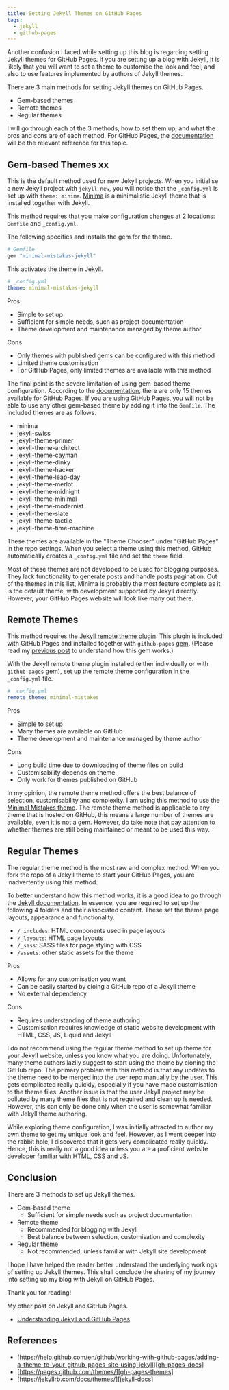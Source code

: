 ```yaml
---
title: Setting Jekyll Themes on GitHub Pages
tags:
  - jekyll
  - github-pages
---
```


Another confusion I faced while setting up this blog
is regarding setting Jekyll themes for GitHub Pages.
If you are setting up a blog with Jekyll, it is likely
that you will want to set a theme to customise the
look and feel, and also to use features implemented
by authors of Jekyll themes.

There are 3 main methods for setting Jekyll themes on GitHub Pages.

- Gem-based themes
- Remote themes
- Regular themes

I will go through each of the 3 methods, how to set them up,
and what the pros and cons are of each method.
For GitHub Pages, the [documentation][gh-pages-docs]
will be the relevant reference for this topic.

## Gem-based Themes xx

This is the default method used for new Jekyll projects.
When you initialise a new Jekyll project with `jekyll new`,
you will notice that the `_config.yml` is set up with `theme: minima`.
[Minima][minima] is a minimalistic Jekyll theme
that is installed together with Jekyll.

This method requires that you make configuration changes at 2 locations:
`Gemfile` and `_config.yml`.

The following specifies and installs the gem for the theme.

```ruby
# Gemfile
gem "minimal-mistakes-jekyll"
```

This activates the theme in Jekyll.

```yaml
# _config.yml
theme: minimal-mistakes-jekyll
```

Pros

- Simple to set up
- Sufficient for simple needs, such as project documentation
- Theme development and maintenance managed by theme author

Cons

- Only themes with published gems can be configured with this method
- Limited theme customisation
- For GitHub Pages, only limited themes are available with this method

The final point is the severe limitation of using gem-based theme configuration.
According to the [documentation][gh-pages-themes],
there are only 15 themes available for GitHub Pages.
If you are using GitHub Pages, you will not be able to use any other
gem-based theme by adding it into the `Gemfile`.
The included themes are as follows.

- minima
- jekyll-swiss
- jekyll-theme-primer
- jekyll-theme-architect
- jekyll-theme-cayman
- jekyll-theme-dinky
- jekyll-theme-hacker
- jekyll-theme-leap-day
- jekyll-theme-merlot
- jekyll-theme-midnight
- jekyll-theme-minimal
- jekyll-theme-modernist
- jekyll-theme-slate
- jekyll-theme-tactile
- jekyll-theme-time-machine

These themes are available in the "Theme Chooser" under
"GitHub Pages" in the repo settings. When you select a theme
using this method, GitHub automatically creates a `_config.yml` file
and set the `theme` field.

Most of these themes are not developed to be used for blogging purposes.
They lack functionality to generate posts and handle posts pagination.
Out of the themes in this list, Minima is probably the most feature complete
as it is the default theme, with development supported by Jekyll directly.
However, your GitHub Pages website will look like many out there.

## Remote Themes

This method requires the [Jekyll remote theme plugin][jekyll-remote-theme].
This plugin is included with GitHub Pages and installed together
with `github-pages` [gem][gh-pages-gem].
(Please read my [previous post][jekyll-gh-pages]
to understand how this gem works.)

With the Jekyll remote theme plugin installed
(either individually or with `github-pages` gem),
set up the remote theme configuration in the `_config.yml` file.

```yaml
# _config.yml
remote_theme: minimal-mistakes
```

Pros

- Simple to set up
- Many themes are available on GitHub
- Theme development and maintenance managed by theme author

Cons

- Long build time due to downloading of theme files on build
- Customisability depends on theme
- Only work for themes published on GitHub

In my opinion, the remote theme method offers the best balance
of selection, customisability and complexity.
I am using this method to use the [Minimal Mistakes theme][minimal-mistakes].
The remote theme method is applicable to any theme
that is hosted on GitHub, this means a large number of themes are available,
even it is not a gem. However, do take note that pay attention to
whether themes are still being maintained or meant to be used this way.

## Regular Themes

The regular theme method is the most raw and complex method.
When you fork the repo of a Jekyll theme to start your GitHub Pages,
you are inadvertently using this method.

To better understand how this method works, it is a good idea to
go through the [Jekyll documentation][jekyll-docs].
In essence, you are required to set up the following
4 folders and their associated content.
These set the theme page layouts, appearance and functionality.

- `/_includes`: HTML components used in page layouts
- `/_layouts`: HTML page layouts
- `/_sass`: SASS files for page styling with CSS
- `/assets`: other static assets for the theme

Pros

- Allows for any customisation you want
- Can be easily started by cloing a GitHub repo of a Jekyll theme
- No external dependency

Cons

- Requires understanding of theme authoring
- Customisation requires knowledge of static website development
  with HTML, CSS, JS, Liquid and Jekyll

I do not recommend using the regular theme method to set up
theme for your Jekyll website, unless you know what you are doing.
Unfortunately, many theme authors lazily suggest to start using the theme
by cloning the GitHub repo.
The primary problem with this method is that any updates to the theme
need to be merged into the user repo manually by the user.
This gets complicated really quickly,
especially if you have made customisation to the theme files.
Another issue is that the user Jekyll project may be polluted by
many theme files that is not required and clean up is needed.
However, this can only be done only when
the user is somewhat familiar with Jekyll theme authoring.

While exploring theme configuration, I was initially attracted to
author my own theme to get my unique look and feel.
However, as I went deeper into the rabbit hole, I discovered
that it gets very complicated really quickly.
Hence, this is really not a good idea unless you are a proficient
website developer familiar with HTML, CSS and JS.

## Conclusion

There are 3 methods to set up Jekyll themes.

- Gem-based theme
  - Sufficient for simple needs such as project documentation
- Remote theme
  - Recommended for blogging with Jekyll
  - Best balance between selection, customisation and complexity
- Regular theme
  - Not recommended, unless familiar with Jekyll site development

I hope I have helped the reader better understand the underlying
workings of setting up Jekyll themes.
This shall conclude the sharing of my journey into setting up
my blog with Jekyll on GitHub Pages.

Thank you for reading!

My other post on Jekyll and GitHub Pages.

- [Understanding Jekyll and GitHub Pages][jekyll-gh-pages]

## References

- [https://help.github.com/en/github/working-with-github-pages/adding-a-theme-to-your-github-pages-site-using-jekyll][gh-pages-docs]
- [https://pages.github.com/themes/][gh-pages-themes]
- [https://jekyllrb.com/docs/themes/][jekyll-docs]

[gh-pages-docs]: https://help.github.com/en/github/working-with-github-pages/adding-a-theme-to-your-github-pages-site-using-jekyll
[minima]: https://github.com/jekyll/minima
[gh-pages-themes]: https://pages.github.com/themes
[jekyll-remote-theme]: https://github.com/benbalter/jekyll-remote-theme
[gh-pages-gem]: https://github.com/github/pages-gem
[jekyll-docs]: https://jekyllrb.com/docs/themes
[jekyll-gh-pages]: /blog/understanding-jekyll-and-github-pages
[minimal-mistakes]: https://mmistakes.github.io/minimal-mistakes
